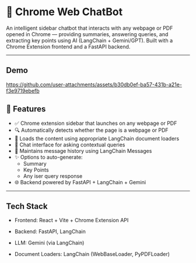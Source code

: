 # 🔮 Chrome Web ChatBot

An intelligent sidebar chatbot that interacts with any webpage or PDF opened in Chrome — providing summaries, answering queries, and extracting key points using AI (LangChain + Gemini/GPT). Built with a Chrome Extension frontend and a FastAPI backend.

---
## Demo

https://github.com/user-attachments/assets/b30db0ef-ba57-431b-a21e-f3e9719ebefb


## 📌 Features

- ✅ Chrome extension sidebar that launches on any webpage or PDF
- 🔍 Automatically detects whether the page is a webpage or PDF
- 📄 Loads the content using appropriate LangChain document loaders
- 💬 Chat interface for asking contextual queries
- 🧠 Maintains message history using LangChain Messages
- ✨ Options to auto-generate:
  - Summary
  - Key Points
  - Any iser query response
- 🌐 Backend powered by FastAPI + LangChain + Gemini

---

## Tech Stack
- Frontend: React + Vite + Chrome Extension API

- Backend: FastAPI, LangChain

- LLM: Gemini (via LangChain)

- Document Loaders: LangChain (WebBaseLoader, PyPDFLoader)
  


